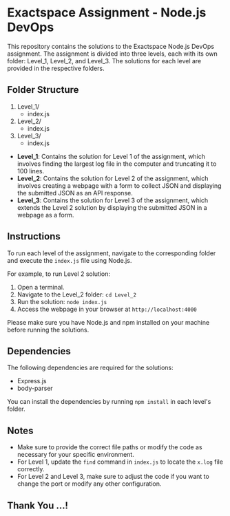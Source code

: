 # Exactspace Assignment - Node.js DevOps

This repository contains the solutions to the Exactspace Node.js DevOps assignment. The assignment is divided into three levels, each with its own folder: Level_1, Level_2, and Level_3. The solutions for each level are provided in the respective folders.

## Folder Structure

1. Level_1/
   - index.js
2. Level_2/
   - index.js
3. Level_3/
   - index.js

- **Level_1**: Contains the solution for Level 1 of the assignment, which involves finding the largest log file in the computer and truncating it to 100 lines.
- **Level_2**: Contains the solution for Level 2 of the assignment, which involves creating a webpage with a form to collect JSON and displaying the submitted JSON as an API response.
- **Level_3**: Contains the solution for Level 3 of the assignment, which extends the Level 2 solution by displaying the submitted JSON in a webpage as a form.

## Instructions

To run each level of the assignment, navigate to the corresponding folder and execute the `index.js` file using Node.js.

For example, to run Level 2 solution:

1. Open a terminal.
2. Navigate to the Level_2 folder: `cd Level_2`
3. Run the solution: `node index.js`
4. Access the webpage in your browser at `http://localhost:4000`

Please make sure you have Node.js and npm installed on your machine before running the solutions.

## Dependencies

The following dependencies are required for the solutions:

- Express.js
- body-parser

You can install the dependencies by running `npm install` in each level's folder.

## Notes

- Make sure to provide the correct file paths or modify the code as necessary for your specific environment.
- For Level 1, update the `find` command in `index.js` to locate the `x.log` file correctly.
- For Level 2 and Level 3, make sure to adjust the code if you want to change the port or modify any other configuration.

## Thank You ...!
